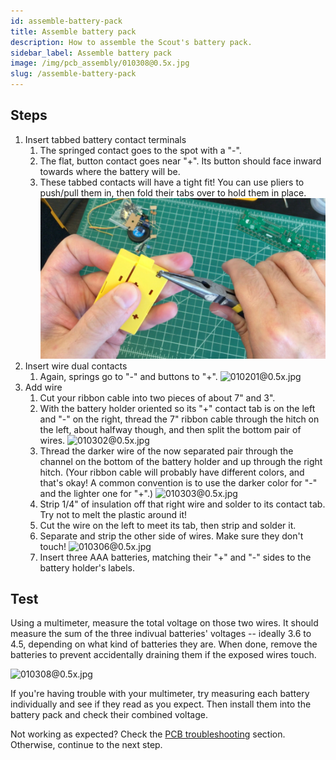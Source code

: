 ```yaml
---
id: assemble-battery-pack
title: Assemble battery pack
description: How to assemble the Scout's battery pack.
sidebar_label: Assemble battery pack
image: /img/pcb_assembly/010308@0.5x.jpg
slug: /assemble-battery-pack
---
```


## Steps

1. Insert tabbed battery contact terminals
   1. The springed contact goes to the spot with a "-".
   2. The flat, button contact goes near "+". Its button should face inward towards where the battery will be.
   3. These tabbed contacts will have a tight fit! You can use pliers to push/pull them in, then fold their tabs over to hold them in place.
     ![battery_tabs](/img/pcb_assembly/battery_tabs.jpg)
2. Insert wire dual contacts
   1. Again, springs go to "-" and buttons to "+".
      ![010201@0.5x.jpg](/img/pcb_assembly/010201@0.5x.jpg)
3. Add wire
   1. Cut your ribbon cable into two pieces of about 7" and 3".
   2. With the battery holder oriented so its "+" contact tab is on the left and "-" on the right, thread the 7" ribbon cable through the hitch on the left, about halfway though, and then split the bottom pair of wires.
      ![010302@0.5x.jpg](/img/pcb_assembly/010302@0.5x.jpg)
   3. Thread the darker wire of the now separated pair through the channel on the bottom of the battery holder and up through the right hitch. (Your ribbon cable will probably have different colors, and that's okay! A common convention is to use the darker color for "-" and the lighter one for "+".)
      ![010303@0.5x.jpg](/img/pcb_assembly/010303@0.5x.jpg)
   4. Strip 1/4" of insulation off that right wire and solder to its contact tab. Try not to melt the plastic around it!
   5. Cut the wire on the left to meet its tab, then strip and solder it.
   6. Separate and strip the other side of wires. Make sure they don't touch!
      ![010306@0.5x.jpg](/img/pcb_assembly/010306@0.5x.jpg)
   7. Insert three AAA batteries, matching their "+" and "-" sides to the battery holder's labels.

## Test

Using a multimeter, measure the total voltage on those two wires. It should measure the sum of the three indivual batteries' voltages -- ideally 3.6 to 4.5, depending on what kind of batteries they are. When done, remove the batteries to prevent accidentally draining them if the exposed wires touch.

![010308@0.5x.jpg](/img/pcb_assembly/010308@0.5x.jpg)

If you're having trouble with your multimeter, try measuring each battery individually and see if they read as you expect. Then install them into the battery pack and check their combined voltage.

Not working as expected? Check the [PCB troubleshooting](pcb-troubleshooting.md) section. Otherwise, continue to the next step.
